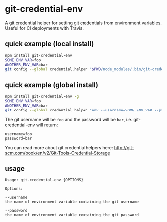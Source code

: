# git-credential-env

A git credential helper for setting git credentials from environment variables. Useful for CI deployments with Travis.

## quick example (local install)
```bash
npm install git-credential-env
SOME_ENV_VAR=foo
ANOTHER_ENV_VAR=bar
git config --global credential.helper "$PWD/node_modules/.bin/git-credential-env --username=SOME_ENV_VAR --password=ANOTHER_ENV_VAR"
```

## quick example (global install)
```bash
npm install git-credential-env -g
SOME_ENV_VAR=foo
ANOTHER_ENV_VAR=bar
git config --global credential.helper "env --username=SOME_ENV_VAR --password=ANOTHER_ENV_VAR"
```

The git username will be `foo` and the password will be `bar`, i.e. git-credential-env will return:

```
username=foo
password=bar
```

You can read more about git credential helpers here: http://git-scm.com/book/en/v2/Git-Tools-Credential-Storage

## usage
```
Usage: git-credential-env {OPTIONS}

Options:

--username
the name of environment variable containing the git username

--password
the name of environment variable containing the git password
```
